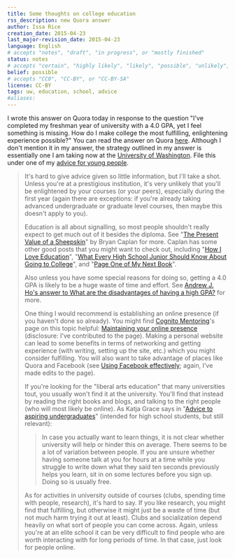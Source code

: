 ```yaml
---
title: Some thoughts on college education
rss_description: new Quora answer
author: Issa Rice
creation_date: 2015-04-23
last_major-revision_date: 2015-04-23
language: English
# accepts "notes", "draft", "in progress", or "mostly finished"
status: notes
# accepts "certain", "highly likely", "likely", "possible", "unlikely", "highly unlikely", "remote", "impossible", "log", "emotional", or "fiction"
belief: possible
# accepts "CC0", "CC-BY", or "CC-BY-SA"
license: CC-BY
tags: uw, education, school, advice
#aliases: 
---
```


I wrote this answer on Quora today in response to the question "I've completed my freshman year of university with a 4.0 GPA, yet I feel something is missing. How do I make college the most fulfilling, enlightening experience possible?"
You can read the answer on Quora [here](https://www.quora.com/Ive-completed-my-freshman-year-of-university-with-a-4-0-GPA-yet-I-feel-something-is-missing-How-do-I-make-college-the-most-fulfilling-enlightening-experience-possible/answer/Issa-Rice).
Although I don't mention it in my answer, the strategy outlined in my
answer is essentially one I am taking now at the [University of
Washington]().
File this under one of my [advice for young people]().

> It's hard to give advice given so little information, but
> I'll take a shot. Unless you're at a prestigious
> institution, it's very unlikely that you'll be enlightened
> by your courses (or your peers), especially during the first
> year (again there are exceptions: if you're already taking
> advanced undergraduate or graduate level courses, then maybe
> this doesn't apply to you).
> 
> Education is all about signalling, so most people shouldn't
> really expect to get much out of it besides the diploma. See
> "[The Present Value of a
> Sheepskin](http://econlog.econlib.org/archives/2012/01/the_present_val.html)"
> by Bryan Caplan for more. Caplan has some other good posts
> that you might want to check out, including "[How I Love
> Education](http://econlog.econlib.org/archives/2012/07/how_i_love_educ.html)",
> "[What Every High School Junior Should Know About Going to
> College](http://econlog.econlib.org/archives/2014/09/what_every_high.html)",
> and "[Page One of My Next
> Book](http://econlog.econlib.org/archives/2007/03/page_one_of_my.html)".
> 
> Also unless you have some special reasons for doing so,
> getting a 4.0 GPA is likely to be a huge waste of time and
> effort. See [Andrew J. Ho's answer to What are the
> disadvantages of having a high
> GPA?](https://www.quora.com/What-are-the-disadvantages-of-having-a-high-GPA/answer/Andrew-J-Ho)
> for more.
> 
> One thing I would recommend is establishing an online
> presence (if you haven't done so already). You might find
> [Cognito
> Mentoring](https://www.quora.com/Cognito-Mentoring)'s page
> on this topic helpful: [Maintaining your online
> presence](http://info.cognitomentoring.org/wiki/Maintaining_your_online_presence)
> (disclosure: I've contributed to the page). Making a
> personal website can lead to some benefits in terms of
> networking and getting experience (with writing, setting up
> the site, etc.) which you might consider fulfilling. You
> will also want to take advantage of places like Quora and
> Facebook (see [Using Facebook
> effectively](http://info.cognitomentoring.org/wiki/Using_Facebook_effectively);
> again, I've made edits to the page).
> 
> If you're looking for the "liberal arts education" that many
> universities tout, you usually won't find it at the
> university. You'll find that instead by reading the right
> books and blogs, and talking to the right people (who will
> most likely be online). As Katja Grace says in "[Advice to
> aspiring
> undergraduates](https://meteuphoric.wordpress.com/2011/04/19/advice-to-aspiring-undergraduates/)"
> (intended for high school students, but still relevant):
> 
> > In case you actually want to learn things, it is not clear
> > whether university will help or hinder this on average.
> > There seems to be a lot of variation between people. If
> > you are unsure whether having someone talk at you for
> > hours at a time while you struggle to write down what they
> > said ten seconds previously helps you learn, sit in on
> > some lectures before you sign up. Doing so is usually
> > free.
> 
> As for activities in university outside of courses (clubs,
> spending time with people, research), it's hard to say. If
> you like research, you might find that fulfilling, but
> otherwise it might just be a waste of time (but not much
> harm trying it out at least). Clubs and socialization depend
> heavily on what sort of people you can come across. Again,
> unless you're at an elite school it can be very difficult to
> find people who are worth interacting with for long periods
> of time. In that case, just look for people online.
